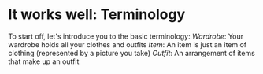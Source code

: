 # It works well: Terminology
To start off, let's introduce you to the basic terminology:
*Wardrobe*: Your wardrobe holds all your clothes and outfits
*Item*: An item is just an item of clothing (represented by a picture you take)
*Outfit*: An arrangement of items that make up an outfit
